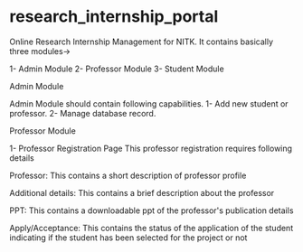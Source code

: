 # research_internship_portal
Online Research Internship Management for NITK. It contains basically three modules->

1- Admin Module
2- Professor Module
3- Student Module

Admin Module

Admin Module should contain following capabilities.
1- Add new student or professor.
2- Manage database record.

Professor Module

1- Professor Registration Page
This professor registration requires following details

Professor:
This contains a short description of professor profile

Additional details:
This contains a brief description about the professor

PPT:
This contains a downloadable ppt of the professor's publication details

Apply/Acceptance:
This contains the status of the application of the student indicating if the student has been selected for the project or not

